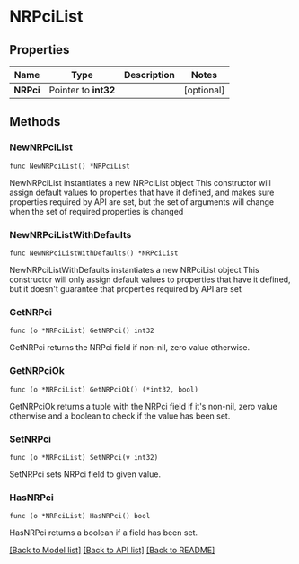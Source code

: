 # NRPciList

## Properties

Name | Type | Description | Notes
------------ | ------------- | ------------- | -------------
**NRPci** | Pointer to **int32** |  | [optional] 

## Methods

### NewNRPciList

`func NewNRPciList() *NRPciList`

NewNRPciList instantiates a new NRPciList object
This constructor will assign default values to properties that have it defined,
and makes sure properties required by API are set, but the set of arguments
will change when the set of required properties is changed

### NewNRPciListWithDefaults

`func NewNRPciListWithDefaults() *NRPciList`

NewNRPciListWithDefaults instantiates a new NRPciList object
This constructor will only assign default values to properties that have it defined,
but it doesn't guarantee that properties required by API are set

### GetNRPci

`func (o *NRPciList) GetNRPci() int32`

GetNRPci returns the NRPci field if non-nil, zero value otherwise.

### GetNRPciOk

`func (o *NRPciList) GetNRPciOk() (*int32, bool)`

GetNRPciOk returns a tuple with the NRPci field if it's non-nil, zero value otherwise
and a boolean to check if the value has been set.

### SetNRPci

`func (o *NRPciList) SetNRPci(v int32)`

SetNRPci sets NRPci field to given value.

### HasNRPci

`func (o *NRPciList) HasNRPci() bool`

HasNRPci returns a boolean if a field has been set.


[[Back to Model list]](../README.md#documentation-for-models) [[Back to API list]](../README.md#documentation-for-api-endpoints) [[Back to README]](../README.md)


